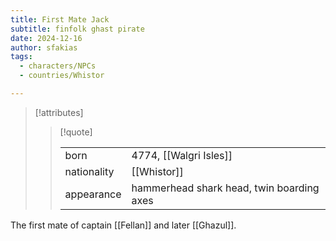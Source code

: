```yaml
---
title: First Mate Jack
subtitle: finfolk ghast pirate
date: 2024-12-16
author: sfakias
tags:
  - characters/NPCs
  - countries/Whistor

---
```

> [!attributes]
> 
> > [!quote]
> >
> > | | |
> > | --- | --- |
> > | born | 4774, [[Walgri Isles]] |
> > | nationality | [[Whistor]] |
> > | appearance | hammerhead shark head, twin boarding axes |

The first mate of captain [[Fellan]] and later [[Ghazul]].